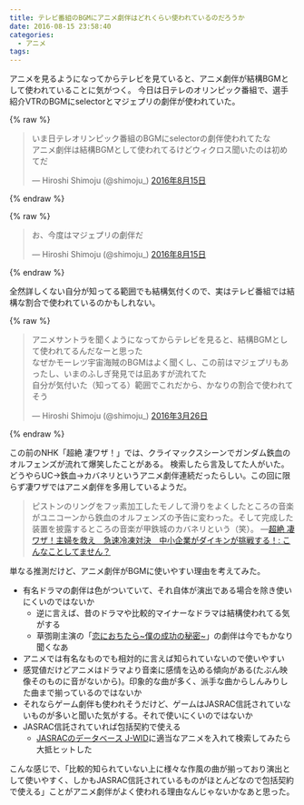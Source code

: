 ```yaml
---
title: テレビ番組のBGMにアニメ劇伴はどれくらい使われているのだろうか
date: 2016-08-15 23:58:40
categories:
  - アニメ
tags:
---
```


アニメを見るようになってからテレビを見ていると、アニメ劇伴が結構BGMとして使われていることに気がつく。
今日は日テレのオリンピック番組で、選手紹介VTRのBGMにselectorとマジェプリの劇伴が使われていた。

{% raw %}
<blockquote class="twitter-tweet" data-lang="ja"><p lang="ja" dir="ltr">いま日テレオリンピック番組のBGMにselectorの劇伴使われてたな<br>アニメ劇伴は結構BGMとして使われてるけどウィクロス聞いたのは初めてだ</p>&mdash; Hiroshi Shimoju (@shimoju_) <a href="https://twitter.com/shimoju_/status/765141839364157440">2016年8月15日</a></blockquote>
<script async src="//platform.twitter.com/widgets.js" charset="utf-8"></script>
{% endraw %}

{% raw %}
<blockquote class="twitter-tweet" data-lang="ja"><p lang="ja" dir="ltr">お、今度はマジェプリの劇伴だ</p>&mdash; Hiroshi Shimoju (@shimoju_) <a href="https://twitter.com/shimoju_/status/765142300804517889">2016年8月15日</a></blockquote>
<script async src="//platform.twitter.com/widgets.js" charset="utf-8"></script>
{% endraw %}

全然詳しくない自分が知ってる範囲でも結構気付くので、実はテレビ番組では結構な割合で使われているのかもしれない。

{% raw %}
<blockquote class="twitter-tweet" data-lang="ja"><p lang="ja" dir="ltr">アニメサントラを聞くようになってからテレビを見ると、結構BGMとして使われてるんだなーと思った<br>なぜかモーレツ宇宙海賊のBGMはよく聞くし、この前はマジェプリもあったし、いまのふしぎ発見では凪あすが流れてた<br>自分が気付いた（知ってる）範囲でこれだから、かなりの割合で使われてそう</p>&mdash; Hiroshi Shimoju (@shimoju_) <a href="https://twitter.com/shimoju_/status/713704194201374720">2016年3月26日</a></blockquote>
<script async src="//platform.twitter.com/widgets.js" charset="utf-8"></script>
{% endraw %}

この前のNHK「超絶 凄ワザ！」では、クライマックスシーンでガンダム鉄血のオルフェンズが流れて爆笑したことがある。
検索したら言及してた人がいた。どうやらUC→鉄血→カバネリというアニメ劇伴連続だったらしい。この回に限らず凄ワザではアニメ劇伴を多用しているようだ。

> ピストンのリングをフッ素加工したモノして滑りをよくしたところの音楽がユニコーンから鉄血のオルフェンズの予告に変わった。そして完成した装置を披露するところの音楽が甲鉄城のカバネリという（笑）。
> ―[超絶 凄ワザ！主婦を救え　急速冷凍対決　中小企業がダイキンが挑戦する！: こんなことしてません？](http://takehana.cocolog-nifty.com/blog/2016/07/post-8e5a.html)

単なる推測だけど、アニメ劇伴がBGMに使いやすい理由を考えてみた。

- 有名ドラマの劇伴は色がついていて、それ自体が演出である場合を除き使いにくいのではないか
  - 逆に言えば、昔のドラマや比較的マイナーなドラマは結構使われてる気がする
  - 草彅剛主演の「[恋におちたら~僕の成功の秘密~](https://www.amazon.co.jp/dp/B00097HU48/)」の劇伴は今でもかなり聞くなあ
- アニメでは有名なものでも相対的に言えば知られていないので使いやすい
- 感覚値だけどアニメはドラマより音楽に感情を込める傾向がある(たぶん映像そのものに音がないから)。印象的な曲が多く、派手な曲からしんみりした曲まで揃っているのではないか
- それならゲーム劇伴も使われそうだけど、ゲームはJASRAC信託されていないものが多いと聞いた気がする。それで使いにくいのではないか
- JASRAC信託されていれば包括契約で使える
  - [JASRACのデータベース J-WID](http://www2.jasrac.or.jp/eJwid/)に適当なアニメを入れて検索してみたら大抵ヒットした

こんな感じで、「比較的知られていない上に様々な作風の曲が揃っており演出として使いやすく、しかもJASRAC信託されているものがほとんどなので包括契約で使える」ことがアニメ劇伴がよく使われる理由なんじゃないかなあと思った。
